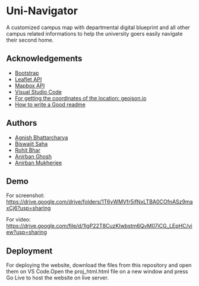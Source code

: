 # Uni-Navigator
A customized campus map with departmental digital blueprint and all other campus related informations to help the university goers easily navigate their second home.


## Acknowledgements

 - [Bootstrap](https://getbootstrap.com/)
 - [Leaflet API](https://leafletjs.com/)
 - [Mapbox API](https://www.mapbox.com/)
 - [Visual Studio Code](https://code.visualstudio.com/)
 - [For getting the coordinates of the location: geojson.io](https://geojson.io/#map=2/20.0/0.0)
 - [How to write a Good readme](https://www.youtube.com/watch?v=QcZKsbgsLa4)

  
## Authors

 - [Agnish Bhattarcharya](https://github.com/AGNISH13)
 - [Biswajit Saha](https://github.com/Raj1411)
 - [Rohit Bhar](https://github.com/BRohit31)
 - [Anirban Ghosh](https://github.com/anirbang2002)
 - [Anirban Mukherjee](https://github.com/anirbanm1728)

  
## Demo
For screenshot: https://drive.google.com/drive/folders/1T6yWMVfr5ifNxLTBA0COfnASz9maxCj6?usp=sharing

For video: https://drive.google.com/file/d/1lgP22T8CuzKIwbstm6QvM07iCG_LEpHC/view?usp=sharing

  
## Deployment
For deploying the website, download the files from this repository and open them on VS Code.Open the proj_html.html file on a new window and press Go Live to host the website on live server.
